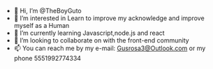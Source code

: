 - 👋 Hi, I’m @TheBoyGuto
- 👀 I’m interested in Learn to improve my acknowledge and improve myself as a Human
- 🌱 I’m currently learning Javascript,node.js and react
- 💞️ I’m looking to collaborate on with the front-end community
- 📫 You can reach me by my e-mail: Gusrosa3@Outlook.com or my phone 5551992774334

<!---
TheboyGuto/TheboyGuto is a ✨ special ✨ repository because its `README.md` (this file) appears on your GitHub profile.
You can click the Preview link to take a look at your changes.
--->
